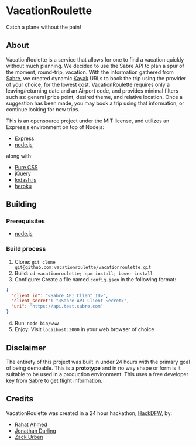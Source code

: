 # VacationRoulette
Catch a plane without the pain!

## About
VacationRoulette is a service that allows for one to find a vacation quickly without much planning. We decided to use the Sabre API to plan a spur of the moment, round-trip, vacation. With the information gathered from [Sabre](https://developer.sabre.com/page), we created dynamic [Kayak](http://www.kayak.com/) URLs to book the trip using the provider of your choice, for the lowest cost. VacationRoulette requires only a leaving/returning date and an Airport code, and provides minimal filters such as: general price point, desired theme, and relative location. Once a suggestion has been made, you may book a trip using that information, or continue looking for new trips.

This is an opensource project under the MIT license, and utilizes an Expressjs environment on top of Nodejs:
 - [Express](http://expressjs.com/)
 - [node.js](http://nodejs.org/)

along with:
 - [Pure CSS](http://purecss.io/)
 - [jQuery](http://jquery.com/)
 - [lodash.js](https://lodash.com/)
 - [heroku](https://www.heroku.com/)

## Building
### Prerequisites
 - [node.js](http://nodejs.org/)

### Build process
 1. Clone: `git clone git@github.com:vacationroulette/vacationroulette.git`
 2. Build: `cd vacationroulette; npm install; bower install`
 3. Configure: Create a file named `config.json` in the following format:

```json
{
  "client_id": "<Sabre API Client ID>",
  "client_secret": "<Sabre API Client Secret>",
  "uri": "https://api.test.sabre.com"
}
```
 4. Run: `node bin/www`
 5. Enjoy: Visit `localhost:3000` in your web browser of choice

## Disclaimer
The entirety of this project was built in under 24 hours with the primary goal of being demoable. This is a **prototype** and in no way shape or form is it suitable to be used in a production environment. This uses a free developer key from [Sabre](https://developer.sabre.com/docs/read/Home) to get flight information.

## Credits
VacationRoulette was created in a 24 hour hackathon, [HackDFW](http://hackdfw.com/), by:
 - [Rahat Ahmed](https://github.com/rahatarmanahmed)
 - [Jonathan Darling](https://github.com/jmdarling)
 - [Zack Urben](https://github.com/zackurben)
